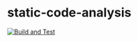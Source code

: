 # static-code-analysis

[![Build and Test](https://github.com/plastic-karma/static-code-analysis/actions/workflows/rust.yml/badge.svg?branch=main)](https://github.com/plastic-karma/static-code-analysis/actions/workflows/rust.yml)
